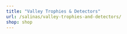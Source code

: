 ```yaml
---
title: "Valley Trophies & Detectors"
url: /salinas/valley-trophies-and-detectors/
shop: shop
---
```

